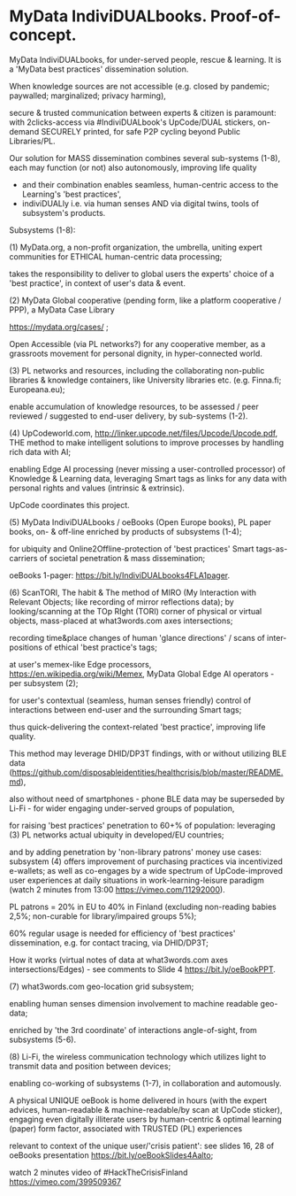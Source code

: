 # MyData IndiviDUALbooks. Proof-of-concept.
MyData IndiviDUALbooks, for under-served people, rescue &amp; learning. It is a 'MyData best practices' dissemination solution.

When knowledge sources are not accessible (e.g. closed by pandemic; paywalled; marginalized; privacy harming),

secure &amp; trusted communication between experts &amp; citizen is paramount: 
with 2clicks-access via #IndiviDUALbook's UpCode/DUAL stickers, on-demand SECURELY printed, for safe P2P cycling beyond Public Libraries/PL.

Our solution for MASS dissemination combines several sub-systems (1-8), each may function (or not) also autonomously, 
improving life quality
- and their combination enables seamless, human-centric access to the Learning's 'best practices', 
- indiviDUALly i.e. via human senses AND via digital twins, tools of subsystem's products.

Subsystems (1-8):

(1) MyData.org, a non-profit organization, the umbrella, uniting expert communities for ETHICAL human-centric data processing;

takes the responsibility to deliver to global users the experts' choice of a 'best practice', in context of user's data & event.

(2) MyData Global cooperative (pending form, like a platform cooperative / PPP), a MyData Case Library

https://mydata.org/cases/ ;

Open Accessible (via PL networks?) for any cooperative member, as a grassroots movement for personal dignity, in hyper-connected world.

(3) PL networks and resources, including the collaborating non-public libraries & knowledge containers, like University libraries etc. (e.g. Finna.fi; Europeana.eu);

enable accumulation of knowledge resources, to be assessed / peer reviewed / suggested to end-user delivery, by sub-systems (1-2).

(4) UpCodeworld.com, http://linker.upcode.net/files/Upcode/Upcode.pdf, THE method to make intelligent solutions to improve processes by handling rich data with AI;

enabling Edge AI processing (never missing a user-controlled processor) of Knowledge & Learning data, 
leveraging Smart tags as links for any data with personal rights and values (intrinsic & extrinsic). 

UpCode coordinates this project.

(5) MyData IndiviDUALbooks / oeBooks (Open Europe books), PL paper books, on- & off-line enriched by products of subsystems (1-4);

for ubiquity and Online2Offline-protection of 'best practices' Smart tags-as-carriers of societal penetration & mass dissemination;

oeBooks 1-pager: https://bit.ly/IndiviDUALbooks4FLA1pager.

(6) ScanTORI, The habit & The method of MIRO (My Interaction with Relevant Objects; like recording of mirror reflections data);
by looking/scanning at the TOp RIght (TORI) corner of physical or virtual objects, mass-placed at what3words.com axes intersections;

recording time&place changes of human 'glance directions' / scans of inter-positions of ethical 'best practice's tags;

at user's memex-like Edge processors, https://en.wikipedia.org/wiki/Memex, MyData Global Edge AI operators - per subsystem (2);

for user's contextual (seamless, human senses friendly) control of interactions between end-user and the surrounding Smart tags;

thus quick-delivering the context-related 'best practice', improving life quality. 

This method may leverage DHID/DP3T findings, with or without utilizing BLE data 
(https://github.com/disposableidentities/healthcrisis/blob/master/README.md),

also without need of smartphones - phone BLE data may be superseded by Li-Fi - for wider engaging under-served groups of population, 

for raising 'best practices' penetration to 60+% of population: leveraging (3) PL networks actual ubiquity in developed/EU countries; 

and by adding penetration by 'non-library patrons' money use cases: subsystem (4) offers improvement of purchasing practices via incentivized e-wallets; 
as well as co-engages by a wide spectrum of UpCode-improved user experiences at daily situations in work-learning-leisure paradigm 
(watch 2 minutes from 13:00 https://vimeo.com/11292000).

PL patrons = 20% in EU to 40% in Finland (excluding non-reading babies 2,5%; non-curable for library/impaired groups 5%);

60% regular usage is needed for efficiency of 'best practices' dissemination, e.g. for contact tracing, via DHID/DP3T;

How it works (virtual notes of data at what3words.com axes intersections/Edges) - see comments to Slide 4 https://bit.ly/oeBookPPT.

(7) what3words.com geo-location grid subsystem;

enabling human senses dimension involvement to machine readable geo-data;

enriched by 'the 3rd coordinate' of interactions angle-of-sight, from subsystems (5-6).

(8) Li-Fi, the wireless communication technology which utilizes light to transmit data and position between devices;

enabling co-working of subsystems (1-7), in collaboration and automously.


A physical UNIQUE oeBook is home delivered in hours (with the expert advices, human-readable & machine-readable/by scan at UpCode sticker), 
engaging even digitally illiterate users by human-centric & optimal learning (paper) form factor, associated with TRUSTED (PL) experiences

relevant to context of the unique user/'crisis patient': see slides 16, 28 of oeBooks presentation https://bit.ly/oeBookSlides4Aalto;

watch 2 minutes video of #HackTheCrisisFinland https://vimeo.com/399509367
